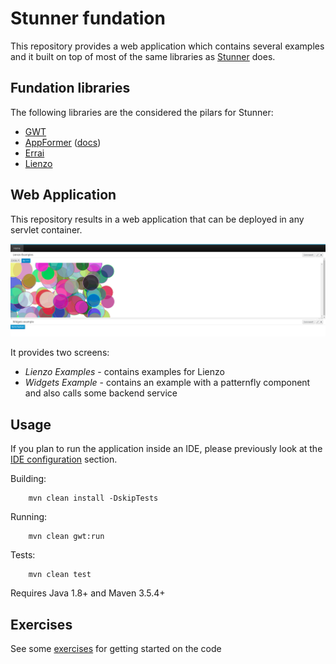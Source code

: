 Stunner fundation
==================

This repository provides a web application which contains several examples and it built on top of most of the same
libraries as [Stunner](https://github.com/kiegroup/kie-wb-common/tree/master/kie-wb-common-stunner) does.

Fundation libraries
-------------------

The following libraries are the considered the pilars for Stunner:

  - [GWT](http://www.gwtproject.org/doc/latest/DevGuide.html)
  - [AppFormer](http://appformer.org/) ([docs](http://www.uberfireframework.org/docs/))
  - [Errai](http://docs.jboss.org/errai/latest/errai/reference/html_single/)
  - [Lienzo](https://github.com/ahome-it/lienzo-core/wiki)

Web Application
-------------------

This repository results in a web application that can be deployed in any servlet container.

![Home perspective](/images/home-perspective.png)

It provides two screens:

  - *Lienzo Examples* - contains examples for Lienzo
  - *Widgets Example* - contains an example with a patternfly component and also calls some backend service

Usage
-----

If you plan to run the application inside an IDE, please previously look at
the [IDE configuration](https://github.com/kiegroup/kie-wb-common/tree/master/kie-wb-common-stunner#ide-environment-setup) section.

Building:

        mvn clean install -DskipTests

Running:

        mvn clean gwt:run

Tests:

        mvn clean test

Requires Java 1.8+ and Maven 3.5.4+

Exercises
---------

See some [exercises](/EXERCISES.md) for getting started on the code

